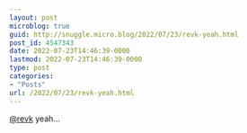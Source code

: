 ```yaml
---
layout: post
microblog: true
guid: http://snuggle.micro.blog/2022/07/23/revk-yeah.html
post_id: 4547343
date: 2022-07-23T14:46:39-0000
lastmod: 2022-07-23T14:46:39-0000
type: post
categories:
- "Posts"
url: /2022/07/23/revk-yeah.html
---
```

<p><span class="h-card" translate="no"><a href="https://toot.me.uk/@revk" class="u-url mention">@<span>revk</span></a></span> yeah…</p>
